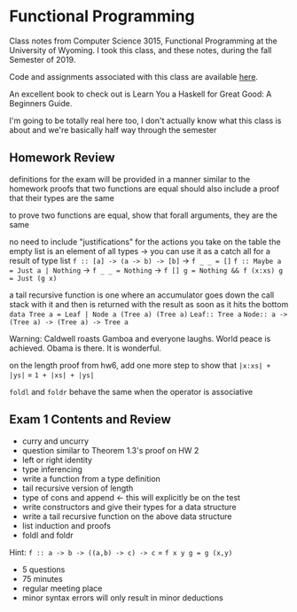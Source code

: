 Functional Programming
=====

Class notes from Computer Science 3015, Functional Programming at the University of Wyoming. I took this class, and these notes, during the fall Semester of 2019.

Code and assignments associated with this class are available [here](https://github.com/andey-robins/school/tree/master/cosc3015/homework).

An excellent book to check out is Learn You a Haskell for Great Good: A Beginners Guide.

I'm going to be totally real here too, I don't actually know what this class is about and we're basically half way through the semester

Homework Review
-----
definitions for the exam will be provided in a manner similar to the homework
proofs that two functions are equal should also include a proof that their types are the same

to prove two functions are equal, show that forall arguments, they are the same

no need to include "justifications" for the actions you take on the table
the empty list is an element of all types -> you can use it as a catch all for a result of type list
`f :: [a] -> (a -> b) -> [b]` -> `f _ _ = []`
`f :: Maybe a = Just a | Nothing` -> `f _ _ = Nothing` -> `f [] g = Nothing && f (x:xs) g = Just (g x)`

a tail recursive function is one where an accumulator goes down the call stack with it and then is returned with the result as soon as it hits the bottom
`data Tree a = Leaf | Node a (Tree a) (Tree a)`
`Leaf:: Tree a`
`Node:: a -> (Tree a) -> (Tree a) -> Tree a`

Warning: Caldwell roasts Gamboa and everyone laughs. World peace is achieved. Obama is there. It is wonderful.

on the length proof from hw6, add one more step to show that `|x:xs| + |ys|` = `1 + |xs| + |ys|`

`foldl` and `foldr` behave the same when the operator is associative

Exam 1 Contents and Review
-----
 * curry and uncurry
 * question similar to Theorem 1.3's proof on HW 2
 * left or right identity
 * type inferencing
 * write a function from a type definition
 * tail recursive version of length
 * type of cons and append <- this will explicitly be on the test
 * write constructors and give their types for a data structure
 * write a tail recursive function on the above data structure
 * list induction and proofs
 * foldl and foldr

Hint: `f :: a -> b -> ((a,b) -> c) -> c` = `f x y g = g (x,y)`

- 5 questions
- 75 minutes
- regular meeting place
- minor syntax errors will only result in minor deductions
